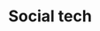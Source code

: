# Social tech

 <ConversationFriend
  firstName={friend.firstName}
  currentChat={currentChat}
  picturePath={friend.picturePath}
/>